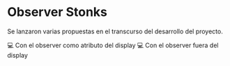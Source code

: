 # Observer Stonks
Se lanzaron varias propuestas en el transcurso del desarrollo del proyecto.


💻 Con el observer como atributo del display
💻 Con el observer fuera del display
